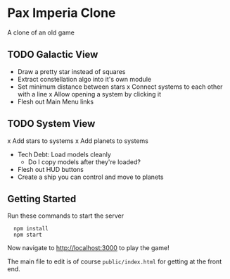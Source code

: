 # Pax Imperia Clone

A clone of an old game

## TODO Galactic View

- Draw a pretty star instead of squares
- Extract constellation algo into it's own module
- Set minimum distance between stars
x Connect systems to each other with a line
x Allow opening a system by clicking it
- Flesh out Main Menu links

## TODO System View
x Add stars to systems
x Add planets to systems
- Tech Debt: Load models cleanly
  - Do I copy models after they're loaded?
- Flesh out HUD buttons
- Create a ship you can control and move to planets

## Getting Started

Run these commands to start the server
```
  npm install
  npm start
```

Now navigate to [http://localhost:3000](http://localhost:3000) to play the game!

The main file to edit is of course `public/index.html` for getting at the front end.  
